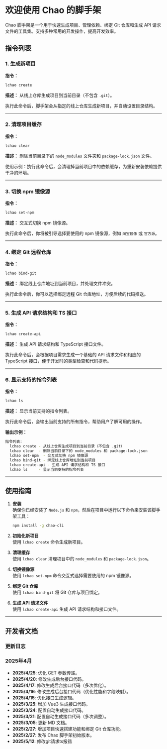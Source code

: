 # 欢迎使用 Chao 的脚手架

Chao 脚手架是一个用于快速生成项目、管理依赖、绑定 Git 仓库和生成 API 请求文件的工具集。支持多种常用的开发操作，提高开发效率。

## 指令列表

### 1. 生成新项目

**指令：**

```bash
lchao create
```

**描述：** 从线上仓库生成项目到当前目录（不包含 `.git`）。

执行此命令后，脚手架会从指定的线上仓库生成新项目，并自动设置目录结构。

---



### 2. 清理项目缓存

**指令：**

```bash
lchao clear
```

**描述：** 删除当前目录下的 `node_modules` 文件夹和 `package-lock.json` 文件。

使用示例：执行此命令后，会清理掉当前项目中的依赖缓存，为重新安装依赖提供干净的环境。

---



### 3. 切换 npm 镜像源

**指令：**

```bash
lchao set-npm
```

**描述：** 交互式切换 npm 镜像源。

执行此命令后，你将被引导选择要使用的 npm 镜像源，例如 `淘宝镜像` 或 `官方源`。

---



### 4. 绑定 Git 远程仓库

**指令：**

```bash
lchao bind-git
```

**描述：** 绑定线上仓库地址到当前项目，并处理文件冲突。

执行此命令后，你可以选择绑定远程 Git 仓库地址，方便后续的代码推送。

---



### 5. 生成 API 请求结构和 TS 接口

**指令：**

```bash
lchao create-api
```

**描述：** 生成 API 请求结构和 TypeScript 接口文件。

执行此命令后，会根据项目需求生成一个基础的 API 请求文件和相应的 TypeScript 接口，便于开发时的类型检查和代码提示。

---



### 6. 显示支持的指令列表

**指令：**

```bash
lchao ls
```

**描述：** 显示当前支持的指令列表。

执行此命令后，会输出当前支持的所有指令，帮助用户了解可用的操作。

**输出示例：**

```bash
指令列表:
  lchao create - 从线上仓库生成项目到当前目录（不包含 .git）
  lchao clear  - 删除当前目录下的 node_modules 和 package-lock.json
  lchao set-npm  - 交互式切换 npm 镜像源
  lchao bind-git - 绑定线上仓库地址到当前项目
  lchao create-api - 生成 API 请求结构和 TS 接口
  lchao ls     - 显示当前支持的指令列表
```

---



## 使用指南

1. **安装**  
   确保你已经安装了 `Node.js` 和 `npm`，然后在项目中运行以下命令来安装该脚手架工具：

   ```bash
   npm install -g chao-cli
   ```

2. **初始化新项目**  
   使用 `lchao create` 命令生成新项目。

3. **清理缓存**  
   使用 `lchao clear` 清理项目中的 `node_modules` 和 `package-lock.json`。

4. **切换镜像源**  
   使用 `lchao set-npm` 命令交互式选择需要使用的 npm 镜像源。

5. **绑定 Git 仓库**  
   使用 `lchao bind-git` 将 Git 仓库与项目绑定。

6. **生成 API 请求文件**  
   使用 `lchao create-api` 生成 API 请求结构和接口文件。

---



## 开发者文档

### 更新日志

### 2025年4月
- **2025/4/25**: 优化 GET 参数传递。
- **2025/4/20**: 修改生成后台接口代码。
- **2025/4/17**: 修改生成后台接口代码（多次优化）。
- **2025/4/16**: 修改生成后台接口代码（优化性能和字段映射）。
- **2025/4/15**: 优化接口生成逻辑。
- **2025/3/25**: 增加 Vue3 生成接口代码。
- **2025/3/24**: 配置自动生成接口代码。
- **2025/3/21**: 配置自动生成接口代码（多次调整）。
- **2025/3/05**: 更新 MD 文档。
- **2025/2/27**: 增加项目快速搭建功能和绑定 Git 仓库功能。
- **2025/2/27**: 发布 Chao 脚手架初始版本。
- **2025/5/12**: 修改git请求ts报错
